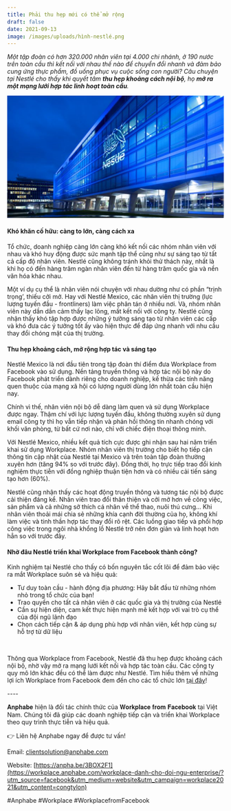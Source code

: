 ```yaml
---
title: Phải thu hẹp mới có thể mở rộng
draft: false
date: 2021-09-13
image: /images/uploads/hình-nestlé.png
---
```

*Một tập đoàn có hơn 320.000 nhân viên tại 4.000 chi nhánh, ở 190 nước trên toàn cầu thì kết nối với nhau thế nào để chuyển đổi nhanh và đảm bảo cung ứng thực phẩm, đồ uống phục vụ cuộc sống con người? Câu chuyện tại Nestlé cho thấy khi quyết tâm **thu hẹp khoảng cách nội bộ**, họ **mở ra một mạng lưới hợp tác linh hoạt toàn cầu**.*

![](/images/uploads/hình-nestlé.png)

#### **Khó khăn cố hữu: càng to lớn, càng cách xa**

Tổ chức, doanh nghiệp càng lớn càng khó kết nối các nhóm nhân viên với nhau và khó huy động được sức mạnh tập thể cũng như sự sáng tạo từ tất cả cấp độ nhân viên. Nestlé cũng không tránh khỏi thử thách này, nhất là khi họ có đến hàng trăm ngàn nhân viên đến từ hàng trăm quốc gia và nền văn hóa khác nhau. 

Một ví dụ cụ thể là nhân viên nói chuyện với nhau dường như có phần “trịnh trọng’, thiếu cởi mở. Hay với Nestlé Mexico, các nhân viên thị trường (lực lượng tuyến đầu - frontliners) làm việc phân tán ở nhiều nơi. Và, nhóm nhân viên này dần dần cảm thấy lạc lõng, mất kết nối với công ty. Nestlé cũng nhận thấy khó tập hợp được những ý tưởng sáng tạo từ nhân viên các cấp và khó đưa các ý tưởng tốt ấy vào hiện thực để đáp ứng nhanh với nhu cầu thay đổi chóng mặt của thị trường.

#### **Thu hẹp khoảng cách, mở rộng hợp tác và sáng tạo**

Nestlé Mexico là nơi đầu tiên trong tập đoàn thí điểm đưa Workplace from Facebook vào sử dụng. Nền tảng truyền thông và hợp tác nội bộ này do Facebook phát triển dành riêng cho doanh nghiệp, kế thừa các tính năng quen thuộc của mạng xã hội có lượng người dùng lớn nhất toàn cầu hiện nay. 

Chính vì thế, nhân viên nội bộ dễ dàng làm quen và sử dụng Workplace được ngay. Thậm chí với lực lượng tuyến đầu, không thường xuyên sử dụng email công ty thì họ vẫn tiếp nhận và phản hồi thông tin nhanh chóng với khối văn phòng, từ bất cứ nơi nào, chỉ với chiếc điện thoại thông minh. 

Với Nestlé Mexico, nhiều kết quả tích cực được ghi nhận sau hai năm triển khai sử dụng Workplace. Nhóm nhân viên thị trường cho biết họ tiếp cận thông tin cập nhật của Nestlé tại Mexico và trên toàn tập đoàn thường xuyên hơn (tăng 94% so với trước đây). Đồng thời, họ trực tiếp trao đổi kinh nghiệm thực tiễn với đồng nghiệp thuận tiện hơn và có nhiều cải tiến sáng tạo hơn (60%). 

Nestlé cũng nhận thấy các hoạt động truyền thông và tương tác nội bộ được cải thiện đáng kể. Nhân viên trao đổi thân thiện và cởi mở hơn về công việc, sản phẩm và cả những sở thích cá nhân về thể thao, nuôi thú cưng… Khi nhân viên thoải mái chia sẻ những khía cạnh đời thường của họ, không khí làm việc và tinh thần hợp tác thay đổi rõ rệt. Các luồng giao tiếp và phối hợp công việc trong ngôi nhà khổng lồ Nestlé trở nên đơn giản và linh hoạt hơn hẳn so với trước đây.

#### **Nhờ đâu Nestlé triển khai Workplace from Facebook thành công?**

Kinh nghiệm tại Nestlé cho thấy có bốn nguyên tắc cốt lõi để đảm bảo việc ra mắt Workplace suôn sẻ và hiệu quả:

* Tư duy toàn cầu - hành động địa phương: Hãy bắt đầu từ những nhóm nhỏ trong tổ chức của bạn!
* Trao quyền cho tất cả nhân viên ở các quốc gia và thị trường của Nestlé 
* Cần sự hiện diện, cam kết thực hiện mạnh mẽ kết hợp với vai trò cụ thể của đội ngũ lãnh đạo 
* Chọn cách tiếp cận & áp dụng phù hợp với nhân viên, kết hợp cùng sự hỗ trợ từ dữ liệu

![]()

Thông qua Workplace from Facebook, Nestlé đã thu hẹp được khoảng cách nội bộ, nhờ vậy mở ra mạng lưới kết nối và hợp tác toàn cầu. Các công ty quy mô lớn khác đều có thể làm được như Nestlé. Tìm hiểu thêm về những lợi ích Workplace from Facebook đem đến cho các tổ chức lớn [tại đây](https://workplace.anphabe.com/workplace-danh-cho-doi-ngu-enterprise/?utm_source=facebook&utm_medium=website&utm_campaign=workplace2021&utm_content=congtylon)!

\---- ​ 

𝐀𝐧𝐩𝐡𝐚𝐛𝐞 hiện là đối tác chính thức của 𝐖𝐨𝐫𝐤𝐩𝐥𝐚𝐜𝐞 𝐟𝐫𝐨𝐦 𝐅𝐚𝐜𝐞𝐛𝐨𝐨𝐤 tại Việt Nam. Chúng tôi đã giúp các doanh nghiệp tiếp cận và triển khai Workplace theo quy trình thực tiễn và hiệu quả. 

👉 Liên hệ Anphabe ngay để được tư vấn! 

Email: clientsolution@anphabe.com ​ 

Website: [https://anpha.be/3BOX2F1](https://workplace.anphabe.com/workplace-danh-cho-doi-ngu-enterprise/?utm_source=facebook&utm_medium=website&utm_campaign=workplace2021&utm_content=congtylon) 

\#Anphabe #Workplace #WorkplacefromFacebook